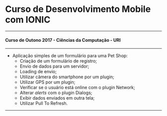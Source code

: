 Curso de Desenvolvimento Mobile com IONIC
===============================================

--------------------

#### Curso de Outono 2017 - Ciências da Computação - URI

--------------------

- Aplicação simples de um formulário para uma Pet Shop:
	- Criação de um formulário de registro;
	- Envio de dados para um servidor;
	- Loading de envio;
	- Utilizar câmera do smartphone por um plugin;
	- Utilizar GPS por um plugin;
	- Verificar se o usuário está online com o plugin Network;
	- Alterar *alerts* com o plugin Dialogs;
	- Exibir dados enviados em outra tela;
	- Utilizar Pull To Refresh.

--------------------
